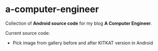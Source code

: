 # a-computer-engineer
Collection of <b>Android source code</b> for my blog <b>A Computer Engineer</b>.

Current source code:
- Pick image from gallery before and after KITKAT version in Android

